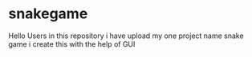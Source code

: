 # snakegame
Hello Users in this repository i have upload my one project name snake game i create this with the help of GUI
